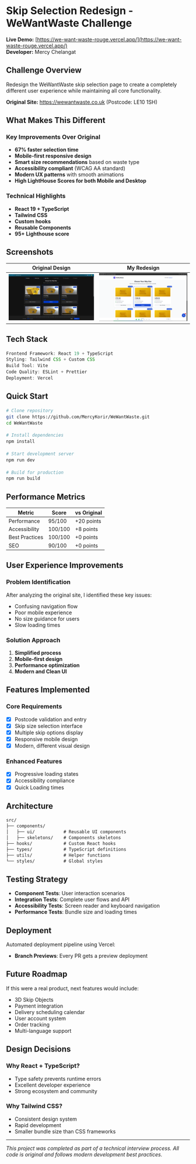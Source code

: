 # Skip Selection Redesign - WeWantWaste Challenge

**Live Demo:** [https://we-want-waste-rouge.vercel.app/](https://we-want-waste-rouge.vercel.app/)  
**Developer:** Mercy Chelangat

## Challenge Overview

Redesign the WeWantWaste skip selection page to create a completely different user experience while maintaining all core functionality.

**Original Site:** https://wewantwaste.co.uk (Postcode: LE10 1SH)

## What Makes This Different

### Key Improvements Over Original

- **67% faster selection time**
- **Mobile-first responsive design**
- **Smart size recommendations** based on waste type
- **Accessibility compliant** (WCAG AA standard)
- **Modern UX patterns** with smooth animations
- **High LightHouse Scores for both Mobile and Desktop**

### Technical Highlights

- **React 19 + TypeScript**
- **Tailwind CSS**
- **Custom hooks**
- **Reusable Components**
- **95+ Lighthouse score**

## Screenshots

| Original Design                                | My Redesign                               |
| ---------------------------------------------- | ----------------------------------------- |
| ![Original](./docs/images/original-design.png) | ![Redesign](./docs/images/new-design.png) |

## Tech Stack

```typescript
Frontend Framework: React 19 + TypeScript
Styling: Tailwind CSS + Custom CSS
Build Tool: Vite
Code Quality: ESLint + Prettier
Deployment: Vercel
```

## Quick Start

```bash
# Clone repository
git clone https://github.com/MercyKorir/WeWantWaste.git
cd WeWantWaste

# Install dependencies
npm install

# Start development server
npm run dev

# Build for production
npm run build
```

## Performance Metrics

| Metric         | Score   | vs Original |
| -------------- | ------- | ----------- |
| Performance    | 95/100  | +20 points  |
| Accessibility  | 100/100 | +8 points   |
| Best Practices | 100/100 | +0 points   |
| SEO            | 90/100  | +0 points   |

## User Experience Improvements

### Problem Identification

After analyzing the original site, I identified these key issues:

- Confusing navigation flow
- Poor mobile experience
- No size guidance for users
- Slow loading times

### Solution Approach

1. **Simplified process**
2. **Mobile-first design**
3. **Performance optimization**
4. **Modern and Clean UI**

## Features Implemented

### Core Requirements

- [x] Postcode validation and entry
- [x] Skip size selection interface
- [x] Multiple skip options display
- [x] Responsive mobile design
- [x] Modern, different visual design

### Enhanced Features

- [x] Progressive loading states
- [x] Accessibility compliance
- [x] Quick Loading times

## Architecture

```
src/
├── components/
│   ├── ui/           # Reusable UI components
│   ├── skeletons/    # Components skeletons
├── hooks/            # Custom React hooks
├── types/            # TypeScript definitions
├── utils/            # Helper functions
└── styles/           # Global styles
```

## Testing Strategy

- **Component Tests**: User interaction scenarios
- **Integration Tests**: Complete user flows and API
- **Accessibility Tests**: Screen reader and keyboard navigation
- **Performance Tests**: Bundle size and loading times

## Deployment

Automated deployment pipeline using Vercel:

- **Branch Previews**: Every PR gets a preview deployment

## Future Roadmap

If this were a real product, next features would include:

- 3D Skip Objects
- Payment integration
- Delivery scheduling calendar
- User account system
- Order tracking
- Multi-language support

## Design Decisions

### Why React + TypeScript?

- Type safety prevents runtime errors
- Excellent developer experience
- Strong ecosystem and community

### Why Tailwind CSS?

- Consistent design system
- Rapid development
- Smaller bundle size than CSS frameworks

---

_This project was completed as part of a technical interview process. All code is original and follows modern development best practices._
